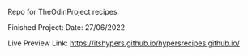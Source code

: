 Repo for TheOdinProject recipes.

Finished Project: Date: 27/06/2022

Live Preview Link: https://itshypers.github.io/hypersrecipes.github.io/